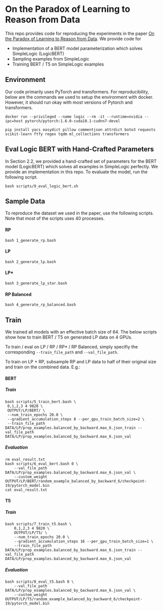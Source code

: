 # On the Paradox of Learning to Reason from Data

This repo provides code for reproducing the experiments in the paper [On the Paradox of Learning to Reason from Data](http://web.cs.ucla.edu/~hzhang19/publication/paradox-learn2reason/paradox-learn2reason.pdf). We provide code for
 - Implementation of a BERT model parameterization which solves SimpleLogic (LogicBERT)
 - Sampling examples from SimpleLogic
 - Training BERT / T5 on SimpleLogic examples

## Environment

Our code primarily uses PyTorch and transformers. For reproducibility, below are the commands we used to setup the environment with docker. However, it should run okay with most versions of Pytorch and transformers.

```
docker run --privileged --name logic --rm -it --runtime=nvidia --ipc=host pytorch/pytorch:1.6.0-cuda10.1-cudnn7-devel

pip install yacs easydict pillow commentjson attrdict boto3 requests scikit-learn ftfy regex tqdm ml_collections transformers
```

## Eval Logic BERT with Hand-Crafted Parameters
In Section 2.2, we provided a hand-crafted set of parameters for the BERT model (LogicBERT) which solves all examples in SimpleLogic perfectly. We provide an implementation in this repo. To evaluate the model, run the following script.

```
bash scripts/9_eval_logic_bert.sh
```


## Sample Data
To reproduce the dataset we used in the paper, use the following scripts. Note that most of the scripts uses 40 processes. 

#### RP
```
bash 1_generate_rp.bash
```
#### LP
```
bash 2_generate_lp.bash
```

#### LP*
```
bash 3_generate_lp_star.bash
```

#### RP Balanced
```
bash 4_generate_rp_balanced.bash
```



## Train
We trained all models with an effective batch size of 64. The below scripts show how to train BERT / T5 on generated LP data on 4 GPUs.

To train / eval on LP / RP / RP* / RP Balanced, simply specifiy the corresponding ``--train_file_path`` and ``--val_file_path``.

To train on LP + RP, subsample RP and LP data to half of their original size and train on the combined data. E.g.: 

#### BERT

##### Train
```
bash scripts/5_train_bert.bash \
 0,1,2,3 4 9820 \
 OUTPUT/LP/BERT/ \
 --num_train_epochs 20.0 \
 --gradient_accumulation_steps 8 --per_gpu_train_batch_size=2 \
 --train_file_path DATA/LP/prop_examples.balanced_by_backward.max_6.json_train --val_file_path DATA/LP/prop_examples.balanced_by_backward.max_6.json_val
```

##### Evaluation
```
rm eval_result.txt
bash scripts/6_eval_bert.bash 0 \
    --val_file_path DATA/LP/prop_examples.balanced_by_backward.max_6.json_val \
    --custom_weight OUTPUT/LP/BERT/random_example_balanced_by_backward_6/checkpoint-19/pytorch_model.bin
cat eval_result.txt
```



#### T5

##### Train

```
bash scripts/7_train_t5.bash \
    0,1,2,3 4 9820 \
    OUTPUT/LP/T5/ \
    --num_train_epochs 20.0 \
    --gradient_accumulation_steps 16 --per_gpu_train_batch_size=1 \
    --train_file_path DATA/LP/prop_examples.balanced_by_backward.max_6.json_train --val_file_path DATA/LP/prop_examples.balanced_by_backward.max_6.json_val
```

##### Evaluation
```
bash scripts/8_eval_t5.bash 0 \
    --val_file_path DATA/LP/prop_examples.balanced_by_backward.max_6.json_val \
    --custom_weight OUTPUT/LP/T5/random_example_balanced_by_backward_6/checkpoint-19/pytorch_model.bin
```
